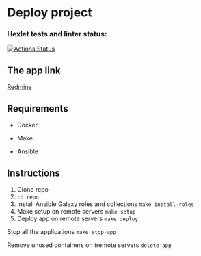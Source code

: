 # Deploy project

### Hexlet tests and linter status:
[![Actions Status](https://github.com/QQpy3ko/devops-for-programmers-project-76/actions/workflows/hexlet-check.yml/badge.svg)](https://github.com/QQpy3ko/devops-for-programmers-project-76/actions)

## The app link
[Redmine](https://www.british-isles.ru)

## Requirements

- Docker

- Make

- Ansible


## Instructions

1. Clone repo
2. ```cd repo```
3. Install Ansible Galaxy roles and collections
   ```make install-roles```
4. Make setup on remote servers
   ```make setup```
5. Deploy app on remote servers
   ```make deploy```

Stop all the applications
   ```make stop-app```

Remove unused containers on tremote servers
   ```delete-app```
